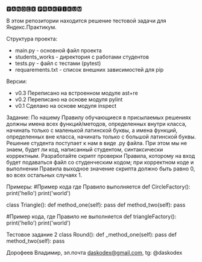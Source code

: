 🆈🅰🅽🅳🅴🆇
🅿🆁🅰🅺🆃🅸🅺🆄🅼

В этом репозитории находится решение тестовой задачи для Яндекс.Практикум.

Структура проекта:
- main.py - основной файл проекта
- students_works - директория с работами студентов
- tests.py - файл с тестами (pytest)
- requarements.txt - список внешних зависимостей для pip

Версии:

- v0.3 Переписано на встроенном модуле ast+re
- v0.2 Переписано на основе модуля pylint
- v0.1 Сделано на основе модуля inspect

Задание:
По нашему Правилу обучающиеся в присылаемых решениях должны имена всех
функций/методов, определенных внутри класса, начинать только с маленькой
латинской буквы, а имена функций, определенных вне класса, начинать только с
большой латинской буквы. Решение студента поступает к нам в виде .py файла.
При этом мы не знаем, будет ли код, написанный студентом, синтаксически
корректным. Разработайте скрипт проверки Правила, которому на вход будет
подаваться файл со студенческим кодом; при корректном коде и выполнении
Правила выходное значение скрипта должно быть равно 0, во всех остальных
случаях 1.

Примеры:
#Пример кода где Правило выполняется
def CircleFactory():
print('hello')
print('world')

class Triangle():
def method_one(self):
pass
def method_two(self):
pass

#Пример кода, где Правило не выполняется
def triangleFactory():
print('hello')
print('world')

Тестовое задание 2
class Round():
def _method_one(self):
pass
def method_two(self):
pass


Дорофеев Владимир, эл.почта daskodex@gmail.com, tg: @daskodex
